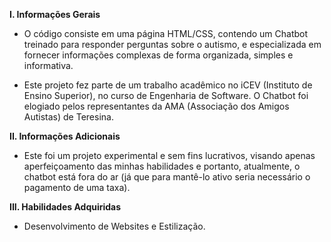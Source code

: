**I. Informações Gerais**

- O código consiste em uma página HTML/CSS, contendo um Chatbot treinado para responder perguntas sobre o autismo, e especializada em fornecer informações complexas de forma organizada, simples e informativa.

- Este projeto fez parte de um trabalho acadêmico no iCEV (Instituto de Ensino Superior), no curso de Engenharia de Software.
O Chatbot foi elogiado pelos representantes da AMA (Associação dos Amigos Autistas) de Teresina.


**II. Informações Adicionais**

- Este foi um projeto experimental e sem fins lucrativos, visando apenas aperfeiçoamento das minhas habilidades
e portanto, atualmente, o chatbot está fora do ar (já que para mantê-lo ativo seria necessário o pagamento de uma taxa).

**III. Habilidades Adquiridas**

 - Desenvolvimento de Websites e Estilização.



